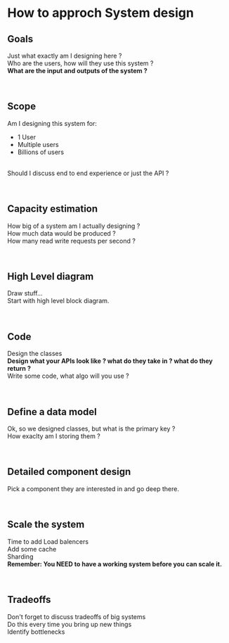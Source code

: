 <h1>How to approch System design</h1>

<h2>Goals</h2>
<p>
Just what exactly am I designing here ? </br>
Who are the users, how will they use this system ?</br>
<b>What are the input and outputs of the system ? </b></br>
</p>
</br>

<h2>Scope</h2>
<p>
Am I designing this system for: </br>
<ul>
<li> 1 User </li>
<li> Multiple users </li>
<li> Billions of users </li>
</ul>
</br>
Should I discuss end to end experience or just the API ? </br>
</p>
</br>

<h2>Capacity estimation</h2>
<p>
How big of a system am I actually designing ?</br>
How much data would be produced ? </br>
How many read write requests per second ? </br>
</p>
</br>

<h2>High Level diagram</h2>
<p>
Draw stuff... </br>
Start with high level block diagram.</br>
</p>
</br>

<h2>Code</h2>
<p>
Design the classes </br>
<b>Design what your APIs look like ? what do they take in ? what do they return ?</b> </br>
Write some code, what algo will you use ?</br>
</p>
</br>

<h2>Define a data model</h2>
<p>
Ok, so we designed classes, but what is the primary key ? </br>
How exaclty am I storing them ? <?br>
</p>
</br>

<h2>Detailed component design</h2>
<p>
Pick a component they are interested in and go deep there. </br>
</p>
</br>

<h2>Scale the system</h2>
<p>
Time to add Load balencers </br>
Add some cache </br>
Sharding </br>
<b> Remember: You NEED to have a working system before you can scale it. </b> </br>
</p>
</br>

<h2>Tradeoffs</h2>
<p>
Don't forget to discuss tradeoffs of big systems</br>
Do this every time you bring up new things </br>
Identify bottlenecks </br>
</p>
